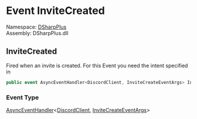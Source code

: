 # Event InviteCreated

Namespace: [DSharpPlus](DSharpPlus.md)  
Assembly: DSharpPlus.dll

## <a id="DSharpPlus_DiscordShardedClient_InviteCreated"></a>InviteCreated

Fired when an invite is created.
For this Event you need the <xref href="DSharpPlus.DiscordIntents.GuildInvites" data-throw-if-not-resolved="false"></xref> intent specified in <xref href="DSharpPlus.DiscordConfiguration.Intents" data-throw-if-not-resolved="false"></xref>

```csharp
public event AsyncEventHandler<DiscordClient, InviteCreateEventArgs> InviteCreated
```

### Event Type

[AsyncEventHandler](DSharpPlus.AsyncEvents.AsyncEventHandler\-2.md)<[DiscordClient](DSharpPlus.DiscordClient.md), [InviteCreateEventArgs](DSharpPlus.EventArgs.InviteCreateEventArgs.md)\>


